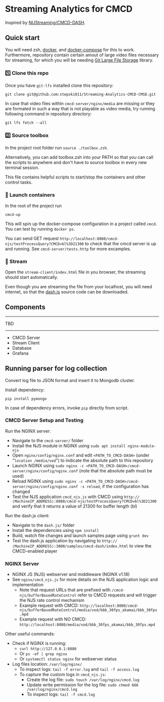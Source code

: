# Streaming Analytics for CMCD

Inspired by [NUStreaming/CMCD-DASH](https://github.com/NUStreaming/CMCD-DASH).

## Quick start

You will need zsh, [docker](https://docs.docker.com/get-docker/), and [docker-compose](https://docs.docker.com/compose/install/) for this to work. Furthermore, repository contain certain amout of large video files necessary for streaming, for which you will be needing [Git Large File Storage](https://git-lfs.com/) library.

### 1️⃣ Clone this repo
Once you have `git-lfs` installed clone this repository:
```
git clone git@github.com:stepski011/Streaming-Analytics-CMCD-CMSD.git
```
In case that video files within `cmcd-server/nginx/media` are missing or they are formated in such a way that is not playable as video media, try running following command in repository directory:
```
git lfs fetch --all
```

### 2️⃣ Source toolbox
In the project root folder run `source ./toolbox.zsh`.

Alternatively, you can add toolbox.zsh into your PATH so that you can call the scripts to anywhere and don't have to source toolbox in every new terminal session.

This file contains helpful scripts to start/stop the containers and other control tasks.

### 🚀 Launch containers
In the root of the project run
```
cmcd-up
```

This will spin up the docker-compose configuration in a project called `cmcd`. You can test by running `docker ps`.

You can send GET request `http://localhost:8080/cmcd-njs/testProcessQuery?CMCD=bl%3D21300` to check that the cmcd server is up and running. See `cmcd-server/tests.http` for more excamples.

### 🎉 Stream
Open the `stream-client/index.html` file in you browser, the streaming should start automatically.

Even though you are streaming the file from your localhost, you will need internet, so that the [dash.js](https://github.com/Dash-Industry-Forum/dash.js) source code can be downloaded.

## Components

---
TBD

---

- CMCD Server
- Stream Client
- Database
- Grafana

## Running parser for log collection
Convert log file to JSON format and insert it to Mongodb cluster.

Install dependency:
```
pip install pymongo
```
In case of dependency errors, invoke `pip` directly from script.

### CMCD Server Setup and Testing

Run the NGINX server:
- Navigate to the `cmcd-server/` folder
- Install the NJS module in NGINX using `sudo apt install nginx-module-njs`
- Open `nginx/config/nginx.conf` and edit `<PATH_TO_CMCD-DASH>` (under "`location /media/vod`") to indicate the absolute path to this repository
- Launch NGINX using `sudo nginx -c <PATH_TO_CMCD-DASH>/cmcd-server/nginx/config/nginx.conf` (note that the absolute path must be used)
- Reload NGINX using `sudo nginx -c <PATH_TO_CMCD-DASH>/cmcd-server/nginx/config/nginx.conf -s reload`, if the configuration has changed
- Test the NJS application `cmcd_njs.js` with CMCD using `http://⟨MachineIP_ADDRESS⟩:8080/cmcd-njs/testProcessQuery?CMCD=bl%3D21300` and verify that it returns a value of 21300 for buffer length (bl)

Run the dash.js client:
- Navigate to the `dash.js/` folder
- Install the dependencies using `npm install`
- Build, watch file changes and launch samples page using `grunt dev`
- Test the dash.js application by navigating to `http://⟨MachineIP_ADDRESS⟩:3000/samples/cmcd-dash/index.html` to view the CMCD-enabled player

### NGINX Server

- NGINX JS (NJS) webserver and middleware (NGINX v1.18)
- See `nginx/cmcd_njs.js` for more details on the NJS application logic and implementation
    - Note that request URLs that are prefixed with `/cmcd-njs/bufferBasedRateControl` refer to CMCD requests and will trigger the NJS rate control mechanism
    - Example request with CMCD: `http://localhost:8080/cmcd-njs/bufferBasedRateControl/media/vod/bbb_30fps_akamai/bbb_30fps.mpd` 
    - Example request with NO CMCD: `http://localhost:8080/media/vod/bbb_30fps_akamai/bbb_30fps.mpd`

Other useful commands:
- Check if NGINX is running:
  - `curl http://127.0.0.1:8080`
  - Or `ps -ef | grep nginx`
  - Or `systemctl status nginx` for webserver status
- Log files location: `/var/log/nginx/`
  - To inspect logs: `tail -f error.log` and `tail -f access.log`
  - To capture the custom logs in `cmcd_njs.js`:
    - Create the log file: `sudo touch /var/log/nginx/cmcd.log`
    - Update write permission for the log file: `sudo chmod 666 /var/log/nginx/cmcd.log`
    - To inspect logs: `tail -f cmcd.log`
